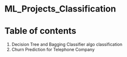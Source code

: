 # ML_Projects_Classification
# Table of contents
1. Decision Tree and Bagging Classifier algo classification
1. Churn Prediction for Telephone Company
